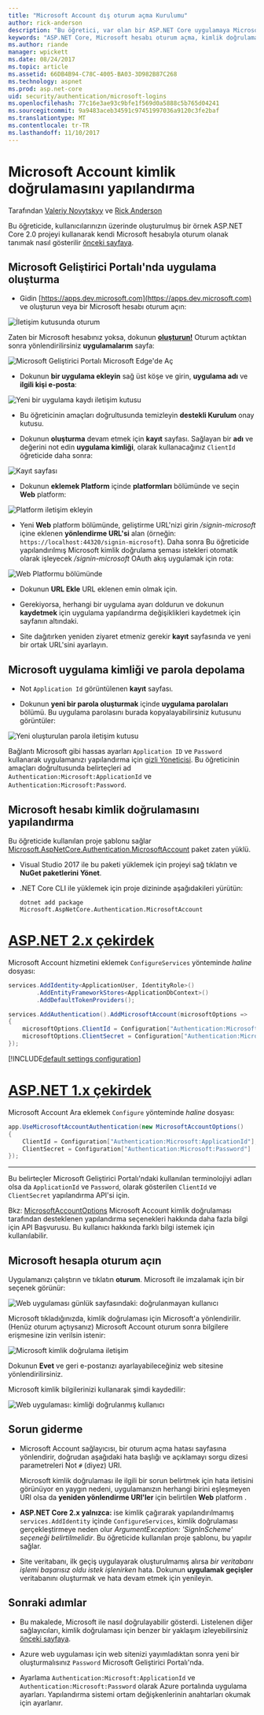 ```yaml
---
title: "Microsoft Account dış oturum açma Kurulumu"
author: rick-anderson
description: "Bu öğretici, var olan bir ASP.NET Core uygulamaya Microsoft hesabı kullanıcı kimlik doğrulaması tümleştirmesini gösterir."
keywords: "ASP.NET Core, Microsoft hesabı oturum açma, kimlik doğrulama"
ms.author: riande
manager: wpickett
ms.date: 08/24/2017
ms.topic: article
ms.assetid: 66DB4B94-C78C-4005-BA03-3D982B87C268
ms.technology: aspnet
ms.prod: asp.net-core
uid: security/authentication/microsoft-logins
ms.openlocfilehash: 77c16e3ae93c9bfe1f569d0a5888c5b765d04241
ms.sourcegitcommit: 9a9483aceb34591c97451997036a9120c3fe2baf
ms.translationtype: MT
ms.contentlocale: tr-TR
ms.lasthandoff: 11/10/2017
---
```

# <a name="configuring-microsoft-account-authentication"></a>Microsoft Account kimlik doğrulamasını yapılandırma

Tarafından [Valeriy Novytskyy](https://github.com/01binary) ve [Rick Anderson](https://twitter.com/RickAndMSFT)

Bu öğreticide, kullanıcılarınızın üzerinde oluşturulmuş bir örnek ASP.NET Core 2.0 projeyi kullanarak kendi Microsoft hesabıyla oturum olanak tanımak nasıl gösterilir [önceki sayfaya](index.md).

## <a name="create-the-app-in-microsoft-developer-portal"></a>Microsoft Geliştirici Portalı'nda uygulama oluşturma

* Gidin [https://apps.dev.microsoft.com](https://apps.dev.microsoft.com) ve oluşturun veya bir Microsoft hesabı oturum açın:

![İletişim kutusunda oturum](index/_static/MicrosoftDevLogin.png)

Zaten bir Microsoft hesabınız yoksa, dokunun  **[oluşturun!](https://signup.live.com/signup?wa=wsignin1.0&rpsnv=13&ct=1478151035&rver=6.7.6643.0&wp=SAPI_LONG&wreply=https%3a%2f%2fapps.dev.microsoft.com%2fLoginPostBack&id=293053&aadredir=1&contextid=D70D4F21246BAB50&bk=1478151036&uiflavor=web&uaid=f0c3de863a914c358b8dc01b1ff49e85&mkt=EN-US&lc=1033&lic=1)** Oturum açtıktan sonra yönlendirilirsiniz **uygulamalarım** sayfa:

![Microsoft Geliştirici Portalı Microsoft Edge'de Aç](index/_static/MicrosoftDev.png)

* Dokunun **bir uygulama ekleyin** sağ üst köşe ve girin, **uygulama adı** ve **ilgili kişi e-posta**:

![Yeni bir uygulama kaydı iletişim kutusu](index/_static/MicrosoftDevAppCreate.png)

* Bu öğreticinin amaçları doğrultusunda temizleyin **destekli Kurulum** onay kutusu.

* Dokunun **oluşturma** devam etmek için **kayıt** sayfası. Sağlayan bir **adı** ve değerini not edin **uygulama kimliği**, olarak kullanacağınız `ClientId` öğreticide daha sonra:

![Kayıt sayfası](index/_static/MicrosoftDevAppReg.png)

* Dokunun **eklemek Platform** içinde **platformları** bölümünde ve seçin **Web** platform:

![Platform iletişim ekleyin](index/_static/MicrosoftDevAppPlatform.png)

* Yeni **Web** platform bölümünde, geliştirme URL'nizi girin */signin-microsoft* içine eklenen **yönlendirme URL'si** alan (örneğin: `https://localhost:44320/signin-microsoft`). Daha sonra Bu öğreticide yapılandırılmış Microsoft kimlik doğrulama şeması istekleri otomatik olarak işleyecek */signin-microsoft* OAuth akış uygulamak için rota:

![Web Platformu bölümünde](index/_static/MicrosoftRedirectUri.png)

* Dokunun **URL Ekle** URL eklenen emin olmak için.

* Gerekiyorsa, herhangi bir uygulama ayarı doldurun ve dokunun **kaydetmek** için uygulama yapılandırma değişiklikleri kaydetmek için sayfanın altındaki.

* Site dağıtırken yeniden ziyaret etmeniz gerekir **kayıt** sayfasında ve yeni bir ortak URL'sini ayarlayın.

## <a name="store-microsoft-application-id-and-password"></a>Microsoft uygulama kimliği ve parola depolama

* Not `Application Id` görüntülenen **kayıt** sayfası.

* Dokunun **yeni bir parola oluşturmak** içinde **uygulama parolaları** bölümü. Bu uygulama parolasını burada kopyalayabilirsiniz kutusunu görüntüler:

![Yeni oluşturulan parola iletişim kutusu](index/_static/MicrosoftDevPassword.png)

Bağlantı Microsoft gibi hassas ayarları `Application ID` ve `Password` kullanarak uygulamanızı yapılandırma için [gizli Yöneticisi](../../app-secrets.md). Bu öğreticinin amaçları doğrultusunda belirteçleri ad `Authentication:Microsoft:ApplicationId` ve `Authentication:Microsoft:Password`.

## <a name="configure-microsoft-account-authentication"></a>Microsoft hesabı kimlik doğrulamasını yapılandırma

Bu öğreticide kullanılan proje şablonu sağlar [Microsoft.AspNetCore.Authentication.MicrosoftAccount](https://www.nuget.org/packages/Microsoft.AspNetCore.Authentication.MicrosoftAccount) paket zaten yüklü.

* Visual Studio 2017 ile bu paketi yüklemek için projeyi sağ tıklatın ve **NuGet paketlerini Yönet**.
* .NET Core CLI ile yüklemek için proje dizininde aşağıdakileri yürütün:

   `dotnet add package Microsoft.AspNetCore.Authentication.MicrosoftAccount`

# <a name="aspnet-core-2xtabaspnetcore2x"></a>[ASP.NET 2.x çekirdek](#tab/aspnetcore2x)

Microsoft Account hizmetini eklemek `ConfigureServices` yönteminde *haline* dosyası:

```csharp
services.AddIdentity<ApplicationUser, IdentityRole>()
        .AddEntityFrameworkStores<ApplicationDbContext>()
        .AddDefaultTokenProviders();

services.AddAuthentication().AddMicrosoftAccount(microsoftOptions =>
{
    microsoftOptions.ClientId = Configuration["Authentication:Microsoft:ApplicationId"];
    microsoftOptions.ClientSecret = Configuration["Authentication:Microsoft:Password"];
});
```

[!INCLUDE[default settings configuration](includes/default-settings.md)]

# <a name="aspnet-core-1xtabaspnetcore1x"></a>[ASP.NET 1.x çekirdek](#tab/aspnetcore1x)

Microsoft Account Ara eklemek `Configure` yönteminde *haline* dosyası:

```csharp
app.UseMicrosoftAccountAuthentication(new MicrosoftAccountOptions()
{
    ClientId = Configuration["Authentication:Microsoft:ApplicationId"],
    ClientSecret = Configuration["Authentication:Microsoft:Password"]
});
```

---

Bu belirteçler Microsoft Geliştirici Portalı'ndaki kullanılan terminolojiyi adları olsa da `ApplicationId` ve `Password`, olarak gösterilen `ClientId` ve `ClientSecret` yapılandırma API'si için.

Bkz: [MicrosoftAccountOptions](https://docs.microsoft.com/aspnet/core/api/microsoft.aspnetcore.builder.microsoftaccountoptions) Microsoft Account kimlik doğrulaması tarafından desteklenen yapılandırma seçenekleri hakkında daha fazla bilgi için API Başvurusu. Bu kullanıcı hakkında farklı bilgi istemek için kullanılabilir.

## <a name="sign-in-with-microsoft-account"></a>Microsoft hesapla oturum açın

Uygulamanızı çalıştırın ve tıklatın **oturum**. Microsoft ile imzalamak için bir seçenek görünür:

![Web uygulaması günlük sayfasındaki: doğrulanmayan kullanıcı](index/_static/DoneMicrosoft.png)

Microsoft tıkladığınızda, kimlik doğrulaması için Microsoft'a yönlendirilir. (Henüz oturum açtıysanız) Microsoft Account oturum sonra bilgilere erişmesine izin verilsin istenir:

![Microsoft kimlik doğrulama iletişim](index/_static/MicrosoftLogin.png)

Dokunun **Evet** ve geri e-postanızı ayarlayabileceğiniz web sitesine yönlendirilirsiniz.

Microsoft kimlik bilgilerinizi kullanarak şimdi kaydedilir:

![Web uygulaması: kimliği doğrulanmış kullanıcı](index/_static/Done.png)

## <a name="troubleshooting"></a>Sorun giderme

* Microsoft Account sağlayıcısı, bir oturum açma hatası sayfasına yönlendirir, doğrudan aşağıdaki hata başlığı ve açıklamayı sorgu dizesi parametreleri Not `#` (diyez) URI.

  Microsoft kimlik doğrulaması ile ilgili bir sorun belirtmek için hata iletisini görünüyor en yaygın nedeni, uygulamanızın herhangi birini eşleşmeyen URI olsa da **yeniden yönlendirme URI'ler** için belirtilen **Web** platform .
* **ASP.NET Core 2.x yalnızca:** ise kimlik çağırarak yapılandırılmamış `services.AddIdentity` içinde `ConfigureServices`, kimlik doğrulaması gerçekleştirmeye neden olur *ArgumentException: 'SignInScheme' seçeneği belirtilmelidir*. Bu öğreticide kullanılan proje şablonu, bu yapılır sağlar.
* Site veritabanı, ilk geçiş uygulayarak oluşturulmamış alırsa *bir veritabanı işlemi başarısız oldu istek işlenirken* hata. Dokunun **uygulamak geçişler** veritabanını oluşturmak ve hata devam etmek için yenileyin.

## <a name="next-steps"></a>Sonraki adımlar

* Bu makalede, Microsoft ile nasıl doğrulayabilir gösterdi. Listelenen diğer sağlayıcıları, kimlik doğrulaması için benzer bir yaklaşım izleyebilirsiniz [önceki sayfaya](index.md).

* Azure web uygulaması için web sitenizi yayımladıktan sonra yeni bir oluşturmalısınız `Password` Microsoft Geliştirici Portalı'nda.

* Ayarlama `Authentication:Microsoft:ApplicationId` ve `Authentication:Microsoft:Password` olarak Azure portalında uygulama ayarları. Yapılandırma sistemi ortam değişkenlerinin anahtarları okumak için ayarlanır.
